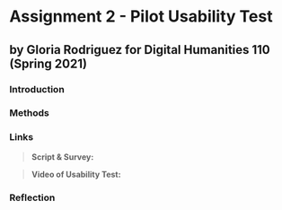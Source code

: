 # Assignment 2 - Pilot Usability Test
## by Gloria Rodriguez for Digital Humanities 110 (Spring 2021)

### Introduction 

### Methods 

### Links 
> **Script & Survey:**

> **Video of Usability Test:**

### Reflection 
